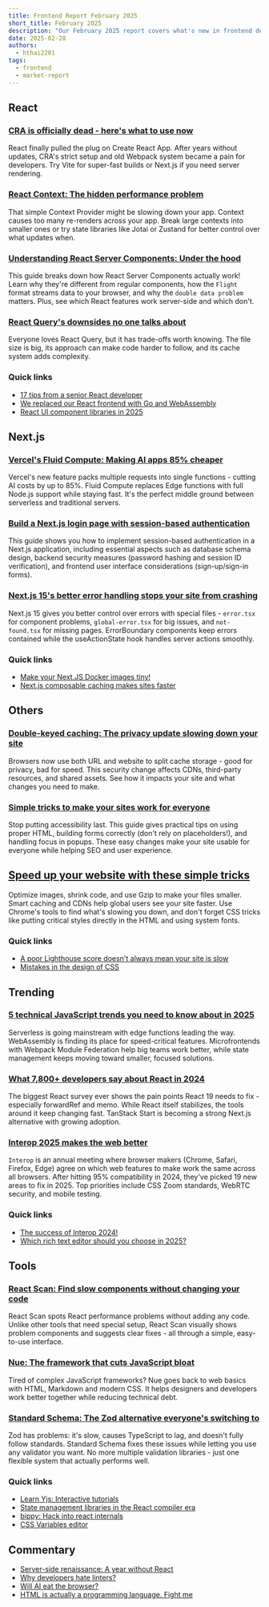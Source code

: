 ```yaml
---
title: Frontend Report February 2025
short_title: February 2025
description: "Our February 2025 report covers what's new in frontend development - from React's move away from Create React App to Next.js improvements, browser compatibility updates, and cool new tools like React Scan. Get practical tips for better auth, faster websites, and making your sites work for everyone."
date: 2025-02-28
authors:
  - hthai2201
tags:
  - frontend
  - market-report
---
```


## React

### [CRA is officially dead - here's what to use now](https://syntackle.com/blog/create-react-app-deprecated)

React finally pulled the plug on Create React App. After years without updates, CRA's strict setup and old Webpack system became a pain for developers. Try Vite for super-fast builds or Next.js if you need server rendering.

### [React Context: The hidden performance problem](https://tigerabrodi.blog/was-react-context-a-mistake)

That simple Context Provider might be slowing down your app. Context causes too many re-renders across your app. Break large contexts into smaller ones or try state libraries like Jotai or Zustand for better control over what updates when.

### [Understanding React Server Components: Under the hood](https://tonyalicea.dev/blog/understanding-react-server-components/)

This guide breaks down how React Server Components actually work! Learn why they're different from regular components, how the `Flight` format streams data to your browser, and why the `double data problem` matters. Plus, see which React features work server-side and which don't.

### [React Query's downsides no one talks about](https://tkdodo.eu/blog/react-query-the-bad-parts)

Everyone loves React Query, but it has trade-offs worth knowing. The file size is big, its approach can make code harder to follow, and its cache system adds complexity.

### Quick links

- [17 tips from a senior React developer](https://www.frontendjoy.com/p/17-tips-from-a-senior-react-developer)
- [We replaced our React frontend with Go and WebAssembly](https://dagger.io/blog/replaced-react-with-go)
- [React UI component libraries in 2025](https://www.builder.io/blog/react-component-library)

## Next.js

### [Vercel's Fluid Compute: Making AI apps 85% cheaper](https://www.youtube.com/watch?v=itSu3T1zJew)

Vercel's new feature packs multiple requests into single functions - cutting AI costs by up to 85%. Fluid Compute replaces Edge functions with full Node.js support while staying fast. It's the perfect middle ground between serverless and traditional servers.

### [Build a Next.js login page with session-based authentication](https://clerk.com/blog/building-a-nextjs-login-page-template)

This guide shows you how to implement session-based authentication in a Next.js application, including essential aspects such as database schema design, backend security measures (password hashing and session ID verification), and frontend user interface considerations (sign-up/sign-in forms).

### [Next.js 15's better error handling stops your site from crashing](https://devanddeliver.com/blog/frontend/next-js-15-error-handling-best-practices-for-code-and-routes)

Next.js 15 gives you better control over errors with special files - `error.tsx` for component problems, `global-error.tsx` for big issues, and `not-found.tsx` for missing pages. ErrorBoundary components keep errors contained while the useActionState hook handles server actions smoothly.

### Quick links

- [Make your Next.JS Docker images tiny!](https://xeiaso.net/notes/2024/small-nextjs-images/)
- [Next.js composable caching makes sites faster](https://nextjs.org/blog/composable-caching)

## Others

### [Double-keyed caching: The privacy update slowing down your site](https://addyosmani.com/blog/double-keyed-caching)

Browsers now use both URL and website to split cache storage - good for privacy, bad for speed. This security change affects CDNs, third-party resources, and shared assets. See how it impacts your site and what changes you need to make.

### [Simple tricks to make your sites work for everyone](https://martijnhols.nl/blog/accessibility-essentials-every-front-end-developer-should-know)

Stop putting accessibility last. This guide gives practical tips on using proper HTML, building forms correctly (don't rely on placeholders!), and handling focus in popups. These easy changes make your site usable for everyone while helping SEO and user experience.

## [Speed up your website with these simple tricks](https://syntax.fm/show/874/fast-apps-easy-perf-wins)

Optimize images, shrink code, and use Gzip to make your files smaller. Smart caching and CDNs help global users see your site faster. Use Chrome's tools to find what's slowing you down, and don't forget CSS tricks like putting critical styles directly in the HTML and using system fonts.

### Quick links

- [A poor Lighthouse score doesn't always mean your site is slow](https://www.debugbear.com/blog/poor-performance-score-good-performance)
- [Mistakes in the design of CSS](https://wiki.csswg.org/ideas/mistakes)

## Trending

### [5 technical JavaScript trends you need to know about in 2025](https://risingstars.js.org/2024/en)

Serverless is going mainstream with edge functions leading the way. WebAssembly is finding its place for speed-critical features. Microfrontends with Webpack Module Federation help big teams work better, while state management keeps moving toward smaller, focused solutions.

### [What 7,800+ developers say about React in 2024](https://2024.stateofreact.com)

The biggest React survey ever shows the pain points React 19 needs to fix - especially forwardRef and memo. While React itself stabilizes, the tools around it keep changing fast. TanStack Start is becoming a strong Next.js alternative with growing adoption.

### [Interop 2025 makes the web better](https://web.dev/blog/interop-2025)

`Interop` is an annual meeting where browser makers (Chrome, Safari, Firefox, Edge) agree on which web features to make work the same across all browsers. After hitting 95% compatibility in 2024, they've picked 19 new areas to fix in 2025. Top priorities include CSS Zoom standards, WebRTC security, and mobile testing.

### Quick links

- [The success of Interop 2024!](https://webkit.org/blog/16413/the-success-of-interop-2024/)
- [Which rich text editor should you choose in 2025?](https://liveblocks.io/blog/which-rich-text-editor-framework-should-you-choose-in-2025)

## Tools

### [React Scan: Find slow components without changing your code](https://react-scan.com/)

React Scan spots React performance problems without adding any code. Unlike other tools that need special setup, React Scan visually shows problem components and suggests clear fixes - all through a simple, easy-to-use interface.

### [Nue: The framework that cuts JavaScript bloat](https://nuejs.org/blog/standards-first-web-framework)

Tired of complex JavaScript frameworks? Nue goes back to web basics with HTML, Markdown and modern CSS. It helps designers and developers work better together while reducing technical debt.

### [Standard Schema: The Zod alternative everyone's switching to](https://www.youtube.com/watch?v=V1vMaNVwTaI)

Zod has problems: it's slow, causes TypeScript to lag, and doesn't fully follow standards. Standard Schema fixes these issues while letting you use any validator you want. No more multiple validation libraries - just one flexible system that actually performs well.

### Quick links

- [Learn Yjs: Interactive tutorials](https://learn.yjs.dev/)
- [State management libraries in the React compiler era](https://blog.axlight.com/posts/thoughts-on-state-management-libraries-in-the-react-compiler-era/)
- [bippy: Hack into react internals](https://www.bippy.dev/)
- [CSS Variables editor](https://www.cssvariables.com/)

## Commentary

- [Server-side renaissance: A year without React](https://kellysutton.com/2025/01/18/moving-on-from-react-a-year-later.html)
- [Why developers hate linters?](https://www.coderabbit.ai/blog/why-developers-hate-linters)
- [Will AI eat the browser?](https://crazystupidtech.com/archive/will-ai-eat-the-browser/)
- [HTML is actually a programming language. Fight me](https://www.wired.com/story/html-is-actually-a-programming-language-fight-me/)

